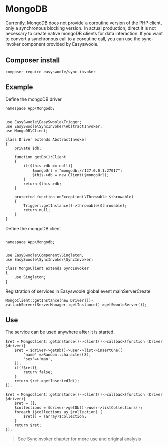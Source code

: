 # MongoDB

Currently, MongoDB does not provide a coroutine version of the PHP client, only a synchronous blocking version. In actual production, direct
It is not necessary to create native mongoDB clients for data interaction. If you want to convert a synchronous call to a coroutine call, you can use the sync-invoker component provided by Easyswoole.

## Composer install

```
composer require easyswoole/sync-invoker
```

## Example
Define the mongoDB driver
```
namespace App\Mongodb;


use EasySwoole\EasySwoole\Trigger;
use EasySwoole\SyncInvoker\AbstractInvoker;
use MongoDB\Client;

class Driver extends AbstractInvoker
{
    private $db;

    function getDb():Client
    {
        if($this->db == null){
            $mongoUrl = "mongodb://127.0.0.1:27017";
            $this->db = new Client($mongoUrl);
        }
        return $this->db;
    }

    protected function onException(\Throwable $throwable)
    {
        Trigger::getInstance()->throwable($throwable);
        return null;
    }
}
```

Define the mongoDB client
```

namespace App\Mongodb;


use EasySwoole\Component\Singleton;
use EasySwoole\SyncInvoker\SyncInvoker;

class MongoClient extends SyncInvoker
{
    use Singleton;
}
```

Registration of services in Easyswoole global event mainServerCreate
```
MongoClient::getInstance(new Driver())->attachServer(ServerManager::getInstance()->getSwooleServer());
```

## Use
The service can be used anywhere after it is started.
```
$ret = MongoClient::getInstance()->client()->callback(function (Driver $driver){
    $ret = $driver->getDb()->user->list->insertOne([
        'name' =>Random::character(8),
        'sex'=>'man',
    ]);
    if(!$ret){
        return false;
    }
    return $ret->getInsertedId();
});

$ret = MongoClient::getInstance()->client()->callback(function (Driver $driver){
    $ret = [];
    $collections = $driver->getDb()->user->listCollections();
    foreach ($collections as $collection) {
        $ret[] = (array)$collection;
    }
    return $ret;
});
```

> See SyncInvoker chapter for more use and original analysis